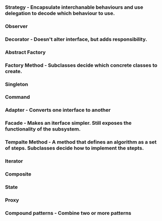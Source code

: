 ### Strategy - Encapsulate interchanable behaviours and use delegation to decode which behaviour to use. 
### Observer
### Decorator - Doesn't alter interface, but adds responsibility.
### Abstract Factory
### Factory Method - Subclasses decide which concrete classes to create.
### Singleton
### Command 
### Adapter - Converts one interface to another
### Facade - Makes an iterface simpler. Still exposes the functionality of the subsystem.
### Tempalte Method - A method that defines an algorithm as a set of steps. Subclasses decide how to implement the stepts.
### Iterator
### Composite
### State
### Proxy     

### Compound patterns - Combine two or more patterns